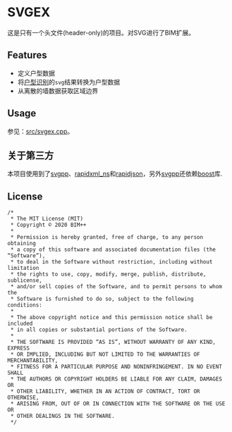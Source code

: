 # SVGEX

这是只有一个头文件(header-only)的项目。对SVG进行了BIM扩展。

## Features

* 定义户型数据
* 将[户型识别](https://bimpp.cn/docs/planreader)的`svg`结果转换为户型数据
* 从离散的墙数据获取区域边界

## Usage

参见：[src/svgex.cpp](src/svgex.cpp)。

## 关于第三方

本项目使用到了[svgpp]、[rapidxml_ns]和[rapidjson]，另外[svgpp]还依赖[boost]库.

## License

```
/*
 * The MIT License (MIT)
 * Copyright © 2020 BIM++
 * 
 * Permission is hereby granted, free of charge, to any person obtaining
 * a copy of this software and associated documentation files (the “Software”),
 * to deal in the Software without restriction, including without limitation
 * the rights to use, copy, modify, merge, publish, distribute, sublicense,
 * and/or sell copies of the Software, and to permit persons to whom the
 * Software is furnished to do so, subject to the following conditions:
 * 
 * The above copyright notice and this permission notice shall be included
 * in all copies or substantial portions of the Software.
 * 
 * THE SOFTWARE IS PROVIDED “AS IS”, WITHOUT WARRANTY OF ANY KIND, EXPRESS
 * OR IMPLIED, INCLUDING BUT NOT LIMITED TO THE WARRANTIES OF MERCHANTABILITY,
 * FITNESS FOR A PARTICULAR PURPOSE AND NONINFRINGEMENT. IN NO EVENT SHALL
 * THE AUTHORS OR COPYRIGHT HOLDERS BE LIABLE FOR ANY CLAIM, DAMAGES OR
 * OTHER LIABILITY, WHETHER IN AN ACTION OF CONTRACT, TORT OR OTHERWISE,
 * ARISING FROM, OUT OF OR IN CONNECTION WITH THE SOFTWARE OR THE USE OR
 * OTHER DEALINGS IN THE SOFTWARE.
 */
```

[boost]: https://www.boost.org/
[rapidxml_ns]: https://github.com/svgpp/rapidxml_ns
[svgpp]: https://github.com/svgpp/svgpp
[rapidjson]: https://github.com/Tencent/rapidjson
